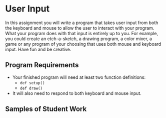 User Input
==========

In this assignment you will write a program that takes user input from both the keyboard and mouse to allow the user to interact with your program. What your program does with that input is entirely up to you. For example, you could create an etch-a-sketch, a drawing program, a color mixer, a game or any program of your choosing that uses both mouse and keyboard input. Have fun and be creative.

Program Requirements
--------------------
+ Your finished program will need at least two function definitions:   
  + `def setup()`    
  + `def draw()`   
+ It will also need to respond to both keyboard and mouse input.

Samples of Student Work
--------------------------
